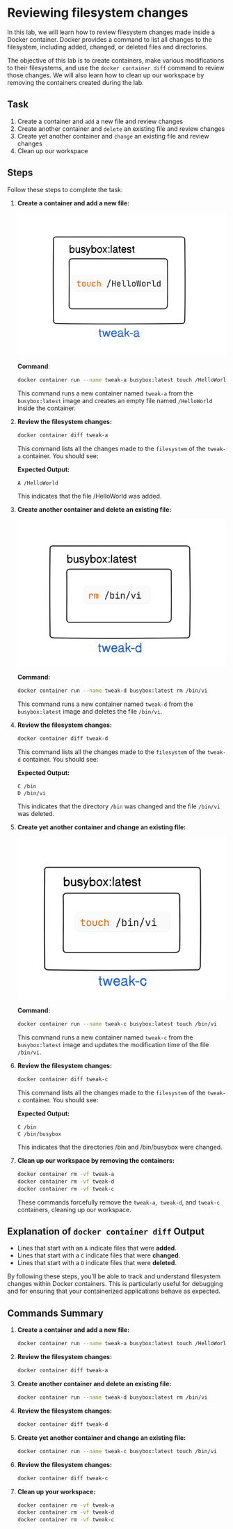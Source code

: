 # Reviewing filesystem changes

In this lab, we will learn how to review filesystem changes made inside a Docker container. Docker provides a command to list all changes to the filesystem, including added, changed, or deleted files and directories.

The objective of this lab is to create containers, make various modifications to their filesystems, and use the `docker container diff` command to review those changes. We will also learn how to clean up our workspace by removing the containers created during the lab.

## Task

1. Create a container and `add` a new file and review changes
2. Create another container and `delete` an existing file and review changes
3. Create yet another container and `change` an existing file and review changes
4. Clean up our workspace

## Steps

Follow these steps to complete the task:

1. **Create a container and add a new file:**

    ![alt text](./images/image.png)

    **Command**:
    ```sh
    docker container run --name tweak-a busybox:latest touch /HelloWorld
    ```

    This command runs a new container named `tweak-a` from the `busybox:latest` image and creates an empty file named `/HelloWorld` inside the container.

2. **Review the filesystem changes:**
    ```sh
    docker container diff tweak-a
    ```

    This command lists all the changes made to the `filesystem` of the `tweak-a` container. You should see:

    **Expected Output:**
    ```
    A /HelloWorld
    ```

    This indicates that the file /HelloWorld was added.


3. **Create another container and delete an existing file:**

    ![alt text](./images/image-1.png)

    **Command:**
    ```sh
    docker container run --name tweak-d busybox:latest rm /bin/vi
    ```

    This command runs a new container named `tweak-d` from the `busybox:latest` image and deletes the file `/bin/vi`.

4. **Review the filesystem changes:**
    ```sh
    docker container diff tweak-d
    ```

    This command lists all the changes made to the `filesystem` of the `tweak-d` container. You should see:

    **Expected Output:**
    ```
    C /bin
    D /bin/vi
    ```

    This indicates that the directory `/bin` was changed and the file `/bin/vi` was deleted.



5. **Create yet another container and change an existing file:**

    ![alt text](./images/image-2.png)

    **Command:**
    ```sh
    docker container run --name tweak-c busybox:latest touch /bin/vi
    ```

    This command runs a new container named `tweak-c` from the `busybox:latest` image and updates the modification time of the file `/bin/vi`.

6. **Review the filesystem changes:**
    ```sh
    docker container diff tweak-c
    ```

    This command lists all the changes made to the `filesystem` of the `tweak-c` container. You should see:

    **Expected Output:**
    ```
    C /bin
    C /bin/busybox
    ```

    This indicates that the directories /bin and /bin/busybox were changed.

7. **Clean up our workspace by removing the containers:**
    ```sh
    docker container rm -vf tweak-a
    docker container rm -vf tweak-d
    docker container rm -vf tweak-c
    ```

    These commands forcefully remove the `tweak-a`,` tweak-d`, and `tweak-c` containers, cleaning up our workspace.

## Explanation of `docker container diff` Output

- Lines that start with an `A` indicate files that were **added**.
- Lines that start with a `C` indicate files that were **changed**.
- Lines that start with a `D` indicate files that were **deleted**.

By following these steps, you'll be able to track and understand filesystem changes within Docker containers. This is particularly useful for debugging and for ensuring that your containerized applications behave as expected.

## Commands Summary

1. **Create a container and add a new file:**
    ```sh
    docker container run --name tweak-a busybox:latest touch /HelloWorld
    ```

2. **Review the filesystem changes:**
    ```sh
    docker container diff tweak-a
    ```

3. **Create another container and delete an existing file:**
    ```sh
    docker container run --name tweak-d busybox:latest rm /bin/vi
    ```

4. **Review the filesystem changes:**
    ```sh
    docker container diff tweak-d
    ```

5. **Create yet another container and change an existing file:**
    ```sh
    docker container run --name tweak-c busybox:latest touch /bin/vi
    ```

6. **Review the filesystem changes:**
    ```sh
    docker container diff tweak-c
    ```

7. **Clean up your workspace:**
    ```sh
    docker container rm -vf tweak-a
    docker container rm -vf tweak-d
    docker container rm -vf tweak-c
    ```